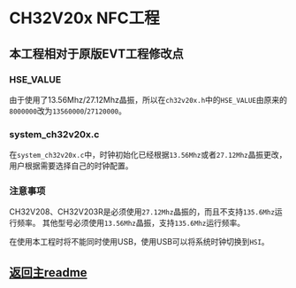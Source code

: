 # CH32V20x NFC工程

## 本工程相对于原版EVT工程修改点

### HSE_VALUE

由于使用了13.56Mhz/27.12Mhz晶振，所以在`ch32v20x.h`中的`HSE_VALUE`由原来的`8000000`改为`13560000`/`27120000`。

### system_ch32v20x.c

在`system_ch32v20x.c`中，时钟初始化已经根据`13.56Mhz`或者`27.12Mhz`晶振更改，用户根据需要选择自己的时钟配置。

### 注意事项

CH32V208、CH32V203R是必须使用`27.12Mhz`晶振的，而且不支持`135.6Mhz`运行频率。
其他型号必须使用`13.56Mhz`晶振，支持`135.6Mhz`运行频率。

在使用本工程时将不能同时使用USB，使用USB可以将系统时钟切换到`HSI`。

## [返回主readme](../readme.md)
